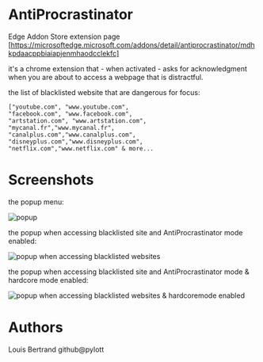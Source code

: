 # AntiProcrastinator

Edge Addon Store extension page
[https://microsoftedge.microsoft.com/addons/detail/antiprocrastinator/mdhkpdaacppbiaiapjenmhaodcclekfc]

it's a chrome extension that - when activated - asks for acknowledgment when you are about to access a webpage that is distractful.

the list of blacklisted website that are dangerous for focus:

    ["youtube.com", "www.youtube.com",
    "facebook.com", "www.facebook.com",
    "artstation.com", "www.artstation.com",
    "mycanal.fr","www.mycanal.fr",
    "canalplus.com","www.canalplus.com",
    "disneyplus.com","www.disneyplus.com",
    "netflix.com","www.netflix.com" & more...

# Screenshots

the popup menu:

![popup](https://github.com/PYLOTT/AntiProcrastinator/raw/main/imgs/screen1.JPG)

the popup when accessing blacklisted site and AntiProcrastinator mode enabled:

![popup when accessing blacklisted websites](https://github.com/PYLOTT/AntiProcrastinator/raw/main/imgs/screen2.JPG)

the popup when accessing blacklisted site and AntiProcrastinator mode & hardcore mode enabled:

![popup when accessing blacklisted websites & hardcoremode enabled](https://github.com/PYLOTT/AntiProcrastinator/raw/main/imgs/screen3.JPG)

# Authors

Louis Bertrand github@pylott
